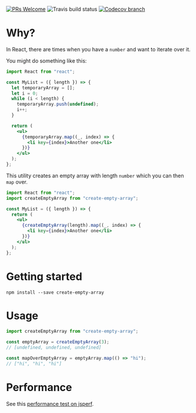 [![PRs Welcome](https://img.shields.io/badge/PRs-welcome-brightgreen.svg?style=flat-square)](http://makeapullrequest.com)
![Travis build status](https://travis-ci.org/newyork-anthonyng/create-empty-array.svg?branch=master)
[![Codecov branch](https://img.shields.io/codecov/c/github/newyork-anthonyng/create-empty-array/master.svg)]()

# Why?
In React, there are times when you have a `number` and want to iterate over it.

You might do something like this:
```jsx
import React from "react";

const MyList = ({ length }) => {
  let temporaryArray = [];
  let i = 0;
  while (i < length) {
    temporaryArray.push(undefined);
    i++;
  }

  return (
    <ul>
      {temporaryArray.map((_, index) => {
        <li key={index}>Another one</li>
      })}
    </ul>  
  );
};
```

This utility creates an empty array with length `number` which you can then `map` over.

```jsx
import React from "react";
import createEmptyArray from "create-empty-array";

const MyList = ({ length }) => {
  return (
    <ul>
      {createEmptyArray(length).map((_, index) => {
        <li key={index}>Another one</li>
      })}
    </ul>  
  );
};
```

# Getting started
```shell
npm install --save create-empty-array
```

# Usage
```javascript
import createEmptyArray from "create-empty-array";

const emptyArray = createEmptyArray(3);
// [undefined, undefined, undefined]

const mapOverEmptyArray = emptyArray.map(() => "hi");
// ["hi", "hi", "hi"]
```

# Performance
See this [performance test on jsperf](https://jsperf.com/create-empty-arrays/).
